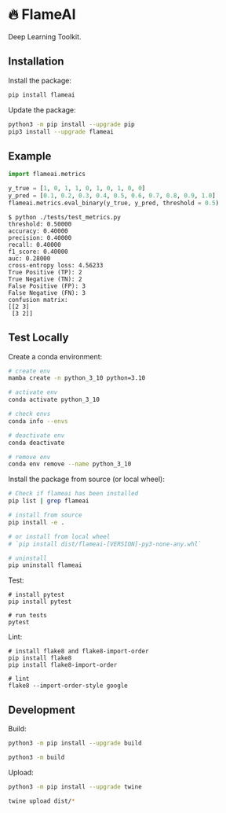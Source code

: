 # 🔥 FlameAI

Deep Learning Toolkit.

## Installation

Install the package: 

```bash
pip install flameai
```

Update the package:

```bash
python3 -m pip install --upgrade pip
pip3 install --upgrade flameai
```

## Example

```python
import flameai.metrics

y_true = [1, 0, 1, 1, 0, 1, 0, 1, 0, 0]
y_pred = [0.1, 0.2, 0.3, 0.4, 0.5, 0.6, 0.7, 0.8, 0.9, 1.0]
flameai.metrics.eval_binary(y_true, y_pred, threshold = 0.5)
```

```
$ python ./tests/test_metrics.py
threshold: 0.50000
accuracy: 0.40000
precision: 0.40000
recall: 0.40000
f1_score: 0.40000
auc: 0.28000
cross-entropy loss: 4.56233
True Positive (TP): 2
True Negative (TN): 2
False Positive (FP): 3
False Negative (FN): 3
confusion matrix:
[[2 3]
 [3 2]]
```

## Test Locally

Create a conda environment:

```bash
# create env
mamba create -n python_3_10 python=3.10

# activate env
conda activate python_3_10

# check envs
conda info --envs

# deactivate env
conda deactivate

# remove env
conda env remove --name python_3_10
```

Install the package from source (or local wheel):

```bash
# Check if flameai has been installed
pip list | grep flameai

# install from source
pip install -e .

# or install from local wheel
# `pip install dist/flameai-[VERSION]-py3-none-any.whl`

# uninstall
pip uninstall flameai
```

Test:

```
# install pytest
pip install pytest

# run tests
pytest
```

Lint:

```
# install flake8 and flake8-import-order
pip install flake8
pip install flake8-import-order

# lint
flake8 --import-order-style google
```

## Development

Build:

```bash
python3 -m pip install --upgrade build

python3 -m build
```

Upload:

```bash
python3 -m pip install --upgrade twine

twine upload dist/*
```